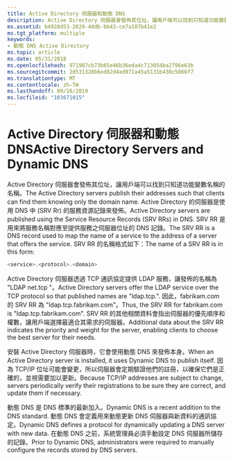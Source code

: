 ```yaml
---
title: Active Directory 伺服器和動態 DNS
description: Active Directory 伺服器會發佈其位址，讓用戶端可以找到只知道功能變數名稱的名稱。
ms.assetid: b4928d53-2629-4ddb-bb43-ce7a187b41e2
ms.tgt_platform: multiple
keywords:
- 動態 DNS Active Directory
ms.topic: article
ms.date: 05/31/2018
ms.openlocfilehash: 971987cb73b65e46b36eda4c713054ba2796e63b
ms.sourcegitcommit: 2d531328b6ed82d4ad971a45a5131b430c5866f7
ms.translationtype: MT
ms.contentlocale: zh-TW
ms.lasthandoff: 09/16/2019
ms.locfileid: "103671015"
---
```

# <a name="active-directory-servers-and-dynamic-dns"></a><span data-ttu-id="4fa6c-104">Active Directory 伺服器和動態 DNS</span><span class="sxs-lookup"><span data-stu-id="4fa6c-104">Active Directory Servers and Dynamic DNS</span></span>

<span data-ttu-id="4fa6c-105">Active Directory 伺服器會發佈其位址，讓用戶端可以找到只知道功能變數名稱的名稱。</span><span class="sxs-lookup"><span data-stu-id="4fa6c-105">The Active Directory servers publish their addresses such that clients can find them knowing only the domain name.</span></span> <span data-ttu-id="4fa6c-106">Active Directory 的伺服器是使用 DNS 中 (SRV Rr) 的服務資源記錄來發佈。</span><span class="sxs-lookup"><span data-stu-id="4fa6c-106">Active Directory servers are published using the Service Resource Records (SRV RRs) in DNS.</span></span> <span data-ttu-id="4fa6c-107">SRV RR 是用來將服務名稱對應至提供服務之伺服器位址的 DNS 記錄。</span><span class="sxs-lookup"><span data-stu-id="4fa6c-107">The SRV RR is a DNS record used to map the name of a service to the address of a server that offers the service.</span></span> <span data-ttu-id="4fa6c-108">SRV RR 的名稱格式如下：</span><span class="sxs-lookup"><span data-stu-id="4fa6c-108">The name of a SRV RR is in this form:</span></span>


```C++
<service>.<protocol>.<domain>
```



<span data-ttu-id="4fa6c-109">Active Directory 伺服器透過 TCP 通訊協定提供 LDAP 服務，讓發佈的名稱為 "LDAP net.tcp <domain> "。</span><span class="sxs-lookup"><span data-stu-id="4fa6c-109">Active Directory servers offer the LDAP service over the TCP protocol so that published names are "ldap.tcp.<domain>".</span></span> <span data-ttu-id="4fa6c-110">因此，fabrikam.com 的 SRV RR 為 "ldap.tcp.fabrikam.com"。</span><span class="sxs-lookup"><span data-stu-id="4fa6c-110">Thus, the SRV RR for fabrikam.com is "ldap.tcp.fabrikam.com".</span></span> <span data-ttu-id="4fa6c-111">SRV RR 的其他相關資料會指出伺服器的優先順序和權數，讓用戶端選擇最適合其需求的伺服器。</span><span class="sxs-lookup"><span data-stu-id="4fa6c-111">Additional data about the SRV RR indicates the priority and weight for the server, enabling clients to choose the best server for their needs.</span></span>

<span data-ttu-id="4fa6c-112">安裝 Active Directory 伺服器時，它會使用動態 DNS 來發佈本身。</span><span class="sxs-lookup"><span data-stu-id="4fa6c-112">When an Active Directory server is installed, it uses Dynamic DNS to publish itself.</span></span> <span data-ttu-id="4fa6c-113">因為 TCP/IP 位址可能會變更，所以伺服器會定期驗證他們的註冊，以確保它們是正確的，並視需要加以更新。</span><span class="sxs-lookup"><span data-stu-id="4fa6c-113">Because TCP/IP addresses are subject to change, servers periodically verify their registrations to be sure they are correct, and update them if necessary.</span></span>

<span data-ttu-id="4fa6c-114">動態 DNS 是 DNS 標準的最新加入。</span><span class="sxs-lookup"><span data-stu-id="4fa6c-114">Dynamic DNS is a recent addition to the DNS standard.</span></span> <span data-ttu-id="4fa6c-115">動態 DNS 會定義用來動態更新 DNS 伺服器與新資料的通訊協定。</span><span class="sxs-lookup"><span data-stu-id="4fa6c-115">Dynamic DNS defines a protocol for dynamically updating a DNS server with new data.</span></span> <span data-ttu-id="4fa6c-116">在動態 DNS 之前，系統管理員必須手動設定 DNS 伺服器所儲存的記錄。</span><span class="sxs-lookup"><span data-stu-id="4fa6c-116">Prior to Dynamic DNS, administrators were required to manually configure the records stored by DNS servers.</span></span>

 

 




